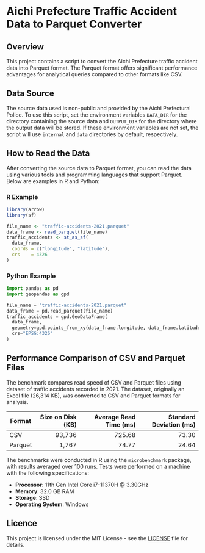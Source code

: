 # Aichi Prefecture Traffic Accident Data to Parquet Converter

## Overview

This project contains a script to convert the Aichi Prefecture traffic accident data into Parquet format. The Parquet format offers significant performance advantages for analytical queries compared to other formats like CSV.

## Data Source

The source data used is non-public and provided by the Aichi Prefectural Police. To use this script, set the environment variables `DATA_DIR` for the directory containing the source data and `OUTPUT_DIR` for the directory where the output data will be stored. If these environment variables are not set, the script will use `internal` and `data` directories by default, respectively.

## How to Read the Data

After converting the source data to Parquet format, you can read the data using various tools and programming languages that support Parquet. Below are examples in R and Python:

### R Example

``` r
library(arrow)
library(sf)

file_name <- "traffic-accidents-2021.parquet"
data_frame <- read_parquet(file_name)
traffic_accidents <- st_as_sf(
  data_frame,
  coords = c("longitude", "latitude"),
  crs    = 4326
)
```

### Python Example

``` python
import pandas as pd
import geopandas as gpd

file_name = "traffic-accidents-2021.parquet"
data_frame = pd.read_parquet(file_name)
traffic_accidents = gpd.GeoDataFrame(
  data_frame,
  geometry=gpd.points_from_xy(data_frame.longitude, data_frame.latitude),
  crs="EPSG:4326"
)
```

## Performance Comparison of CSV and Parquet Files

The benchmark compares read speed of CSV and Parquet files using dataset of traffic accidents recorded in 2021. The dataset, originally an Excel file (26,314 KB), was converted to CSV and Parquet formats for analysis.

| Format  | Size on Disk (KB) | Average Read Time (ms) | Standard Deviation (ms) |
|-----------------|----------------:|------------------:|-------------------:|
| CSV     |            93,736 |                 725.68 |                   73.30 |
| Parquet |             1,767 |                  74.77 |                   24.64 |

The benchmarks were conducted in R using the `microbenchmark` package, with results averaged over 100 runs. Tests were performed on a machine with the following specifications:

- **Processor**: 11th Gen Intel Core i7-11370H @ 3.30GHz  
- **Memory**: 32.0 GB RAM  
- **Storage**: SSD  
- **Operating System**: Windows

## Licence

This project is licensed under the MIT License - see the [LICENSE](LICENSE.md) file for details.
